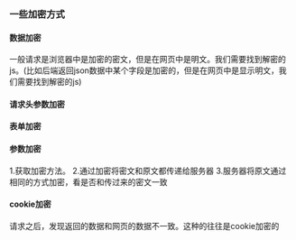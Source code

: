 ### 一些加密方式

####  数据加密
一般请求是浏览器中是加密的密文，但是在网页中是明文。我们需要找到解密的js。(比如后端返回json数据中某个字段是加密的，但是在网页中是显示明文，我们需要找到解密的js)
####  请求头参数加密
#### 表单加密
#### 参数加密
1.获取加密方法。
2.通过加密将密文和原文都传递给服务器
3.服务器将原文通过相同的方式加密，看是否和传过来的密文一致
#### cookie加密
请求之后，发现返回的数据和网页的数据不一致。这种的往往是cookie加密的
